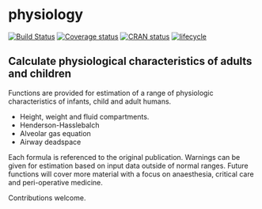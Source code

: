 # physiology

[![Build Status](https://travis-ci.org/jackwasey/physiology.svg?branch=master)](https://travis-ci.org/jackwasey/physiology)
[![Coverage status](https://codecov.io/gh/jackwasey/physiology/branch/master/graph/badge.svg)](https://codecov.io/github/jackwasey/physiology?branch=master)
[![CRAN status](https://www.r-pkg.org/badges/version/physiology)](https://cran.r-project.org/package=physiology)
[![lifecycle](https://img.shields.io/badge/lifecycle-maturing-blue.svg)](https://www.tidyverse.org/lifecycle/#maturing)

## Calculate physiological characteristics of adults and children

Functions are provided for estimation of a range of physiologic characteristics of infants, child and adult humans.

 - Height, weight and fluid compartments.
 - Henderson-Hasslebalch
 - Alveolar gas equation
 - Airway deadspace
 
Each formula is referenced to the original publication. Warnings can be given for
estimation based on input data outside of normal ranges. Future functions
will cover more material with a focus on anaesthesia, critical
care and peri-operative medicine.

Contributions welcome.
